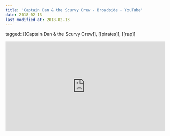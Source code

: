 ```yaml
---
title: 'Captain Dan & the Scurvy Crew - Broadside - YouTube'
date: 2018-02-13
last_modified_at: 2018-02-13
---
```

tagged: [[Captain Dan & the Scurvy Crew]], [[pirates]], [[rap]]
<iframe allow="accelerometer; autoplay; clipboard-write; encrypted-media; gyroscope; picture-in-picture" allowfullscreen="" frameborder="0" height="281" id="youtube_iframe" src="https://www.youtube.com/embed/fkZ7V8LYFaM?feature=oembed&amp;enablejsapi=1&amp;origin=https://safe.txmblr.com&amp;wmode=opaque" width="500"></iframe>